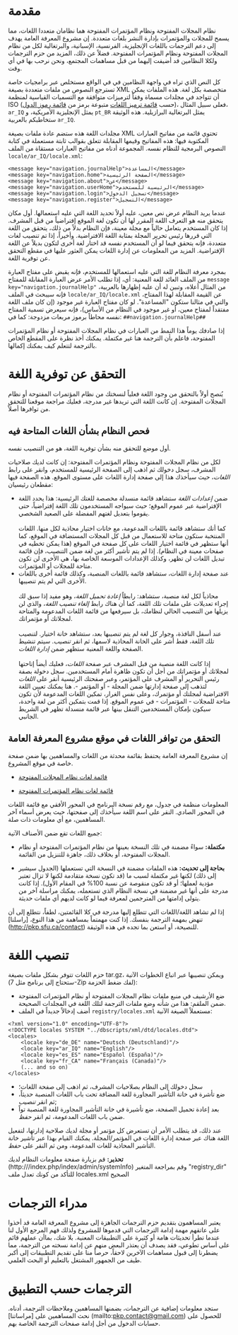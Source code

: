 مقدمة
=====

نظام المجلات المفتوحة ونظام المؤتمرات المفتوحة هما نظامان متعددا اللغات، مما يسمح للمجلات والمؤتمرات بإدارة النشر بلغات متعددة. إن مشروع المعرفة العامة يهدف إلى دعم الترجمات باللغات الإنجليزية، الفرنسية، الإسبانية، والبرتغالية لكل من نظام المجلات المفتوحة ونظام المؤتمرات المفتوحة. فضلاً عن ذلك، المزيد من حزم الترجمات ولكلا النظامين قد أضيفت إليهما من قبل مساهمات المجتمع، ونحن نرحب بها في أي وقت.

كل النص الذي تراه في واجهة النظامين في في الواقع مستخلص عبر برامجيات خاصة تسترجع النصوص من ملفات متعددة بصيغة XML متخصصة بكل لغة. هذه الملفات يمكن أن تتواجد في مجلدات مسماة وفقاً لترميزات متوافقة مع التسميات القياسية لمنظمة ISO (حسب [قائمة ترميز اللغات](http://www.loc.gov/standards/iso639-2/php/code_list.php) متبوعة برمز من [قائمة رموز الدول](http://www.iso.org/iso/country_codes/iso_3166_code_lists/english_country_names_and_code_elements.htm))، فعلى سبيل المثال، `ar_IQ` يمثل الإنجليزية الأمريكية، و `pt_BR` يمثل البرتغالية البرازيلية. هذه الوثيقة ستخاطبكم بالعربية `ar_IQ`.

مجلدات اللغة هذه ستضم عادة ملفات بصيغة XML تحتوي قائمة من مفاتيح العبارات المكتوبة فيها: هذه المفاتيح وقيمها المقابلة تتعلق بقوالب ثابتة مستعملة في كتابة النصوص البرمجية للنظام نفسه. المجموعة أدناه من مفاتيح العبارات مستقاة من الملف `locale/ar_IQ/locale.xml`:

```
<message key="navigation.journalHelp">المساعدة</message>
<message key="navigation.home">الصفحة الرئيسية</message>
<message key="navigation.about">عن</message>
<message key="navigation.userHome">الرئيسية للمستخدم</message>
<message key="navigation.login">تسجيل الدخول</message>
<message key="navigation.register">التسجيل</message>
```

عندما يريد النظام عرض نص معين، عليه أولاً تحديد
اللغة التي عليه استعمالها. أول مكان يتحقق منه هو التعرف
اللغة المقرر لها أن تكون لغة الموقع إفتراضياً من قبل
المشرف. إذا كان المستخدم يتعامل حالياً مع مجلة معينة، فإن النظام
بدلاً من ذلك، يتحقق من اللغة التي قررها رئيس تحرير المجلة بمثابة
اللغة الافتراضية. وأخيراً، إذا تم تنصيب لغات متعددة، فإنه
يتحقق فيما لو أن المستخدم نفسه قد اختار لغة أخرى لتكون
بديلاً عن اللغة الإفتراضية. المزيد من المعلومات عن إدارة اللغات
يمكن العثور عليها في مقطع التحقق عن توفرية اللغة.

بمجرد معرفة النظام للغة التي عليه استعمالها للمستخدم، فإنه
يقبض على مفتاح العبارة من الملف العائد للغة المعنية:
أي، إذا تطلب الأمر عرض العبارة المقابلة للمفتاح
`message key="navigation.journalHelp"` من المثال أعلاه، وتبين له أن عليه
إظهارها بالعربية، فإنه سيبحث في الملف
`locale/ar_IQ/locale.xml` عن القيمة المقابلة لهذا المفتاح، والتي
في مثالنا ستكون "المساعدة". لو كان مفتاح العبارة غير موجود (إن كان ملف اللغة
مفتقداً لمفتاح معين، أو غير موجود في النظام من الأساس)،
فإنه سيعرض تسمية المفتاح نفسه محاطاً برموز مربعات مزدوجة:
كما في: `##navigation.journalHelp##`

إذا صادفك يوماً هذا النمط من العبارات في نظام المجلات المفتوحة أو نظام المؤتمرات المفتوحة، فاعلم
بأن الترجمة هنا غير مكتملة. يمكنك أخذ نظرة على المقطع الخاص بالترجمة
لتتعلم كيف يمكنك إكمالها.

التحقق عن توفرية اللغة
======================

يُنصح أولاً بالتحقق من وجود اللغة فعلياً لنسختك من
نظام المؤتمرات المفتوحة أو نظام المجلات المفتوحة. إن كانت اللغة التي تريدها
غير مدرجة، فعليك مراجعة موقعنا للتحقق من توافرها أصلاً.

فحص النظام بشأن اللغات المتاحة فيه
-----------------------------------

أول موضع للتحقق منه بشأن توفرية اللغة، هو
من التنصيب نفسه.

لكل من نظام المجلات المفتوحة ونظام المؤتمرات المفتوحة: إن كانت لديك صلاحيات المشرف،
سجل دخولك ثم اذهب إلى الصفحة الرئيسية للمستخدم، وانقر على رابط
<em>اللغات</em>، حيث سيأخذك هذا إلى صفحة إدارة اللغات على مستوى
الموقع. هذه الصفحة فيها مقطعان رئيسيان:

-   ضمن <em>إعدادات اللغة</em> ستشاهد قائمة منسدلة مخصصة
    للغتك الرئيسية: هذا يحدد اللغة الإفتراضية عبر عموم
    الموقع؛ حيث سيواجه المستخدمون تلك اللغة إفتراضياً،
    حتى يقوموا بتعديل لغتهم المفضلة على الصعيد الشخصي.\
    \
    كما أنك ستشاهد قائمة باللغات المدعومة، مع خانات اختيار
    محاذية لكل منها. اللغات المنتخبة ستكون متاحة للاستعمال من قبل
    كل المجلات المستضافة في الموقع، كما أنها ستظهر في قائمة
    اختيار اللغات على كل صفحة في الموقع (هذا يمكن تخطيه في صفحات
    معينة في النظام). إذا لم يتم تأشير أكثر من لغة ضمن التنصيب،
    فإن قائمة تبديل اللغات لن تظهر، وكذلك الإعدادات الموسعة الخاصة
    بها، هي الأخرى لن تكون متاحة للمجلات أو المؤتمرات.
-   عند صفحة إدارة اللغات، ستشاهد قائمة باللغات المنصبة،
    وكذلك قائمة أخرى باللغات الأخرى التي لم يتم تنصيبها.\
    \
    محاذياً لكل لغة منصبة، ستشاهد: رابطاً <em>إعادة تحميل اللغة</em>،
    وهو مفيد إذا سبق لك إجراء تعديلات على ملفات تلك اللغة،
    كما أن هناك رابط <em>إلغاء تنصيب اللغة</em>، والذي لن يزيلها
    من التنصيب الحالي لنظامك، بل سيرفعها من قائمة اللغات
    المدعومة والمتاحة لمجلاتك أو مؤتمراتك.\
    \
    عند أسفل النافذة، وجوار كل لغة لم يتم تنصيبها بعد،
    ستشاهد خانة اختيار. لتنصيب تلك اللغة، فقط أشر على الخانة
    المحاذية لاسمها، ثم انقر <em>تنصيب</em>. سيتم تنشيط الصفحة
    واللغة المعنية ستظهر ضمن <em>إدارة اللغات</em>.\
    \
    إذا كانت اللغة منصبة من قبل المشرف عبر صفحة
    <em>اللغات</em>، فعليك أيضاً إتاحتها لمجلاتك
    أو مؤتمراتك من أجل أن تكون ظاهرة أمام المستخدمين.
    سجل دخولة بصفة رئيس التحرير أو المشرف على المؤتمر،
    وعبر صفحتك الرئيسية أنقر على <em>اللغات</em> لتذهب
    إلى صفحة إدارتها ضمن المجلة - أو المؤتمر -.
    هنا يمكنك تعيين اللغة الافتراضية لمجلتك
    أو مؤتمرك، وعلى نفس الغرار، تمكين اللغات المدعومة
    لأن تكون متاحة للمجلات - المؤتمرات - في عموم الموقع. إذا قمت بتمكين
    أكثر من لغة واحدة، سيكون بإمكان المستخدمين التنقل بينها عبر قائمة
    منسدلة تظهر في الشريط الجانبي.

التحقق من توافر اللغات في موقع مشروع المعرفة العامة
---------------------------------------------------

إن مشروع المعرفة العامة يحتفظ بقائمة محدثة من اللغات والمساهمين بها
ضمن صفحة خاصة في موقع المشروع.

-   [قائمة لغات نظام المجلات المفتوحة](http://pkp.sfu.ca/ojs-languages)

-   [قائمة لغات نظام المؤتمرات المفتوحة](http://pkp.sfu.ca/ocs-languages)

المعلومات منظمة في جدول، مع رقم نسخة البرنامج في
المحور الأفقي مع قائمة اللغات في المحور الصادي. النقر
على اسم اللغة سيأخذك إلى صفحتها، حيث يعرض أسماء آخر
المساهمين، مع أي معلومات ذات صلة.

جميع اللغات تقع ضمن الأصناف الآتية:

-   **مكتملة:** سواءً مضمنة في تلك النسخة بعينها من نظام المؤتمرات المفتوحة أو
    نظام المجلات المفتوحة، أو بخلاف ذلك، جاهزة للتنزيل من القائمة.

-   **بحاجة إلى تحديث:** هذه الملفات مضمنة في النسخة التي تستعملها
    (الجدول سيشير إلى ذلك) لكنها غير مكتملة لسبب ما
    (قد تكون نسخة متقادمة لكنها لا تزال تعتبر مؤدية لعملها؛ أو
    قد تكون منقوصة عن نسبة 100% في المقام الأول). 
    إذا كانت مدرجة على أنها غير مضمنة في نسخة النظام
    الذي تستعمله، يمكنك مراسلة آخر من يتولى إدامتها
    من المترجمين لمعرفة فيما لو كانت لديهم أي ملفات حديثة.

إذا لم تشاهد اللغة/اللغات التي تتطلع إليها مدرجة في
كلا القائمتين، لطفاً، نتطلع إلى أن تنهض بمهمة الترجمة بنفسك.
إذا كنت مهمتماً بمساهمة من هذا النوع، [راسلنا]
(http://pkp.sfu.ca/contact) للنصيحة، أو استعن بما تجده
في هذه الوثيقة.

تنصيب اللغة
============

حزم اللغات تتوفر بشكل ملفات بصيغة tar.gz، ويمكن تنصيبها
عبر اتباع الخطوات الآتية (ستحتاج إلى برنامج مثل
7-Zip لفك ضغط الحزمة):

-   ضع الأرشيف في منبع ملفات نظام المجلات المفتوحة أو نظام المؤتمرات المفتوحة ضمن الملقم:
    هذا من شأنه وضع ملفات الترجمة لتلك اللغة في المجلدات الصحيحة.
-   أضف إدخالاً جديداً في الملف `registry/locales.xml` مستعملاً الصيغة الآنية:

```
<?xml version="1.0" encoding="UTF-8"?>
<!DOCTYPE locales SYSTEM "../dbscripts/xml/dtd/locales.dtd">
<locales>
    <locale key="de_DE" name="Deutsch (Deutschland)"/>
    <locale key="ar_IQ" name="English"/>
    <locale key="es_ES" name="Español (España)"/>
    <locale key="fr_CA" name="Français (Canada)"/>
    (... and so on)
</locales>
```

-   سجل دخولك إلى النظام بصلاحيات المشرف، ثم اذهب إلى صفحة اللغات؛
-   ضع تأشرة في خانة التأشير المجاورة للغة المضافة تحت باب
    اللغات المنصبة حديثاً، ثم انقر <em>تنصيب</em>;
-   بعد إعادة تحميل الصفحة، ضع تأشيرة في خانة التأشير المجاورة
    للغة المنصبة تواً ضمن باب اللغات المدعومة، ثم انقر
    <em>حفظ</em>.

عند ذلك، قد يتطلب الأمر أن تستعرض كل مؤتمر أو مجلة لديك صلاحية
إدارتها، لتفعيل اللغة هناك عبر صفحة إدارة اللغات في
المؤتمر/المجلة. يمكنك القيام بهذا عبر تأشير خانة التأشير المحاذية
للغات المدعومة، ومن ثم النقر على <em>حفظ</em>.

**تحذير:** قم بزيارة صفحة معلومات النظام لديك
(http://<your-site>/index.php/index/admin/systemInfo) وقم بمراجعة المتغير
"registry\_dir" للتأكد من كونك تعدل ملف locales.xml الصحيح


مدراء الترجمات
===============

يعتبر المساهمون بتقديم حزم الترجمات الجاهزة إلى مشروع المعرفة العامة
قد أخذوا على عاتقهم مهمة إدامة الترجمات التي قدموها للمشروع
ولذلك فهم المرجع الأول لنا عندما تطرأ تحديثات هامة أو كثيرة
على التطبيقات المعنية. بلا شك، بماأن عملهم قائم على أساس تطوعي،
فقد يصدف أن يعتذر البعض منهم عن إدامة نسخته من الترجمة، مما يضطرنا
إلى قبول مساهمات الآخرين لاحقاً، حرصاً منا على تقديم التطبيقات
إلى أكبر طيف من الجمهور المشتغل بالتعليم أو البحث العلمي.


الترجمات حسب التطبيق
====================

ستجد معلومات إضافية عن الترجمات، بضمنها المساهمين
وملاحظات الترجمة، أدناه. نحث المساهمين على [مراساتنا]
(mailto:pkp.contact@gmail.com) للحصول على حسابات الدخول من أجل
إدامة صفحات الترجمة الخاصة بهم.
